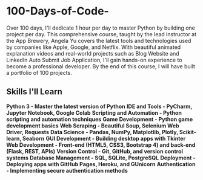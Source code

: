 # 100-Days-of-Code-

Over 100 days, I'll dedicate 1 hour per day to master Python by building one project per day. This comprehensive course, taught by the lead instructor at the App Brewery, Angela Yu covers the latest tools and technologies used by companies like Apple, Google, and Netflix. With beautiful animated explanation videos and real-world projects such as Blog Website and LinkedIn Auto Submit Job Application, I'll gain hands-on experience to become a professional developer. By the end of this course, I will have built a portfolio of 100 projects. 

## Skills I'll Learn 
**Python 3 - Master the latest version of Python**
**IDE and Tools - PyCharm, Jupyter Notebook, Google Colab**
**Scripting and Automation - Python scripting and automation techniques**
**Game Development - Python game development basics**
**Web Scraping - Beautiful Soup, Selenium Web Driver, Requests**
**Data Science - Pandas, NumPy, Matplotlib, Plotly, Scikit-learn, Seaborn**
**GUI Development - Building desktop apps with Tkinter**
**Web Development - Front-end (HTML5, CSS3, Bootstrap 4) and back-end (Flask, REST, APIs)**
**Version Control - Git, GitHub, and version control systems**
**Database Management - SQL, SQLite, PostgreSQL**
**Deployment - Deploying apps with GitHub Pages, Heroku, and GUnicorn**
**Authentication - Implementing secure authentication methods**




